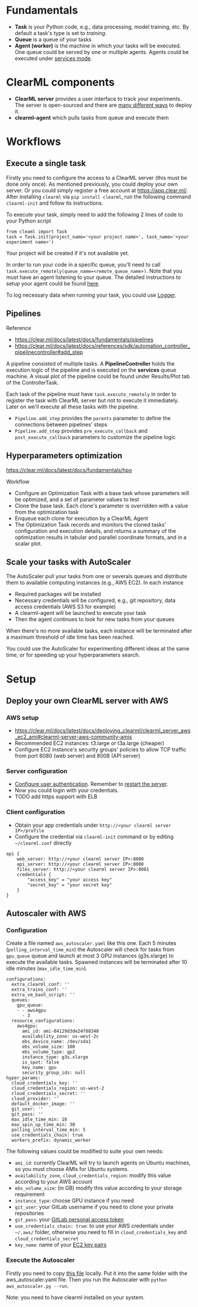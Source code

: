 # Fundamentals
- **Task** is your Python code, e.g., data processing, model training, etc.
    By default a task's type is set to *training*.
- **Queue** is a queue of your tasks
- **Agent (worker)** is the machine in which your tasks will be executed. One queue could be served by one or multiple agents. Agents could be executed under [services mode](https://clear.ml/docs/latest/docs/clearml_agent/#services-mode).

# ClearML components
- **ClearML server** provides a user interface to track your experiments.
    The server is open-sourced and there are [many different ways](https://clear.ml/docs/latest/docs/deploying_clearml/clearml_server#deployment) to deploy it.
- **clearml-agent**  which pulls tasks from queue and execute them

# Workflows
## Execute a single task
Firstly you need to configure the access to a ClearML server (this must be done only once). 
As mentioned previously, you could deploy your own server.
Or you could simply register a free account at https://app.clear.ml/.
After installing `clearml` via `pip install clearml`, run the following command `clearml-init` and follow
its instructions.

To execute your task, simply need to add the following 2 lines of code to your Python script
```
from cleaml import Task
task = Task.init(project_name='<your project name>', task_name='<your experiment name>')
```
Your project will be created if it's not available yet.

In order to run your code in a specific queue, you'll need to call `task.execute_remotely(queue_name=<remote_queue_name>)`. Note that you must have an agent listening to your queue.
The detailed instructions to setup your agent could be found [here](https://clear.ml/docs/latest/docs/clearml_agent).

To log necessary data when running your task, you could use
[Logger](https://clear.ml/docs/latest/docs/fundamentals/logger/).

## Pipelines
Reference 
- https://clear.ml/docs/latest/docs/fundamentals/pipelines
- https://clear.ml/docs/latest/docs/references/sdk/automation_controller_pipelinecontroller#add_step

A pipeline consisted of multiple tasks.
A **PipelineController** holds the execution logic of the pipeline and is executed on the **services** queue machine.
A visual plot of the pipeline could be found under Results/Plot tab of the ControllerTask.

Each task of the pipeline must have `task.execute_remotely` in order to register the task
with ClearML server but not to execute it immediately.
Later on we'll execute all these tasks with the pipeline.

- `Pipeline.add_step` provides the `parents` parameter to define the connections between pipelines' steps
- `Pipeline.add_step` provides `pre_execute_callback` and `post_execute_callback` parameters to customize the pipeline logic

## Hyperparameters optimization
https://clear.ml/docs/latest/docs/fundamentals/hpo

Workflow
- Configure an Optimization Task with a base task whose parameters will be optimized, and a set of parameter values to test
- Clone the base task. Each clone's parameter is overridden with a value from the optimization task
- Enqueue each clone for execution by a ClearML Agent
- The Optimization Task records and monitors the cloned tasks' configuration and execution details, and returns a summary of the optimization results in tabular and parallel coordinate formats, and in a scalar plot.

## Scale your tasks with AutoScaler
The AutoScaler pull your tasks from one or severals queues and distribute them to available computing 
instances (e.g., AWS EC2). In each instance
- Required packages will be installed
- Necessary credentials will be configured, e.g., git repository, data access credentials (AWS S3 for example)
- A clearml-agent will be launched to execute your task
- Then the agent continues to look for new tasks from your queues

When there's no more available tasks, each instance will be terminated after a maximum threshold of idle time has been reached.

You could use the AutoScaler for experimenting different ideas at the same time, or for speeding up your
hyperparameters search.

# Setup
## Deploy your own ClearML server with AWS
### AWS setup
- https://clear.ml/docs/latest/docs/deploying_clearml/clearml_server_aws_ec2_ami#clearml-server-aws-community-amis
- Recommended EC2 instances: t3.large or t3a.large (cheaper)
- Configure EC2 instance's security groups' policies to allow TCP traffic from port 8080 (web server) and 8008 (API server)

### Server configuration
- [Configure user authentication](https://clear.ml/docs/latest/docs/deploying_clearml/clearml_server_config#using-hashed-passwords). Remember to [restart the server](https://github.com/allegroai/clearml-server#restarting-clearml-server).
- Now you could login with your credentials.
- TODO add https support with ELB

### Client configuration
- Obtain your app credentials under `http://<your clearml server IP>/profile`
- Configure the credential via `clearml-init` command or by editing `~/clearml.conf` directly
```
api {
    web_server: http://<your clearml server IP>:8080
    api_server: http://<your clearml server IP>:8008
    files_server: http://<your clearml server IP>:8081
    credentials {
        "access_key" = "your access key"
        "secret_key" = "your secret key"
    }
}
```
## Autoscaler with AWS
### Configuration
Create a file named `aws_autoscaler.yaml` like this one.
Each 5 minutes (`polling_interval_time_min`) the Autoscaler will check for tasks from `gpu_queue` queue
and launch at most 3 GPU instances (g3s.xlarge) to execute the available tasks.
Spawned instances will be terminated after 10 idle minutes (`max_idle_time_min`).
```
configurations:
  extra_clearml_conf: ''
  extra_trains_conf: ''
  extra_vm_bash_script: ''
  queues:
    gpu_queue:
    - - aws4gpu
      - 3
  resource_configurations:
    aws4gpu:
      ami_id: ami-04129d3de24f88348
      availability_zone: us-west-2c
      ebs_device_name: /dev/sda1
      ebs_volume_size: 100
      ebs_volume_type: gp2
      instance_type: g3s.xlarge
      is_spot: false
      key_name: gpu
      security_group_ids: null
hyper_params:
  cloud_credentials_key: ''
  cloud_credentials_region: us-west-2
  cloud_credentials_secret: ''
  cloud_provider: ''
  default_docker_image: ''
  git_user: ''
  git_pass: ''
  max_idle_time_min: 10
  max_spin_up_time_min: 30
  polling_interval_time_min: 5
  use_credentials_chain: true
  workers_prefix: dynamic_worker
```

The following values could be modified to suite your own needs:
- `ami_id`: currently ClearML will try to launch agents on Ubuntu machines, so you must choose 
AMIs for Ubuntu systems.
- `availability_zone`, `cloud_credentials_region`: modify this value according to your AWS account
- `ebs_volume_size`: (in GB) modify this value according to your storage requirement
- `instance_type`: choose GPU instance if you need
- `git_user`: your GitLab username if you need to clone your private repositories
- `git_pass`: your [GitLab personal access token](https://docs.gitlab.com/ee/user/profile/personal_access_tokens.html)
- `use_credentials_chain: true`: to use your AWS credentials under `~/.aws/` folder,
otherwise you need to fill in `cloud_credentials_key` and `cloud_credentials_secret`
- `key_name`: name of your [EC2 key pairs](https://docs.aws.amazon.com/AWSEC2/latest/UserGuide/ec2-key-pairs.html)

### Execute the Autoscaler
Firstly you need to copy [this file](https://github.com/allegroai/clearml/blob/master/examples/services/aws-autoscaler/aws_autoscaler.py) locally.
Put it into the same folder with the aws_autoscaler.yaml file.
Then you run the Autoscaler with `python aws_autoscaler.py --run`.

Note: you need to have clearml installed on your system.
